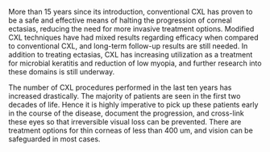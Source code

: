 More than 15 years since its introduction, conventional CXL has proven to be a safe and effective means of halting the progression of corneal ectasias, reducing the need for more invasive treatment options. Modified CXL techniques have had mixed results regarding efficacy when compared to conventional CXL, and long-term follow-up results are still needed. In addition to treating ectasias, CXL has increasing utilization as a treatment for microbial keratitis and reduction of low myopia, and further research into these domains is still underway.

The number of CXL procedures performed in the last ten years has increased drastically. The majority of patients are seen in the first two decades of life. Hence it is highly imperative to pick up these patients early in the course of the disease, document the progression, and cross-link these eyes so that irreversible visual loss can be prevented. There are treatment options for thin corneas of less than 400 um, and vision can be safeguarded in most cases.